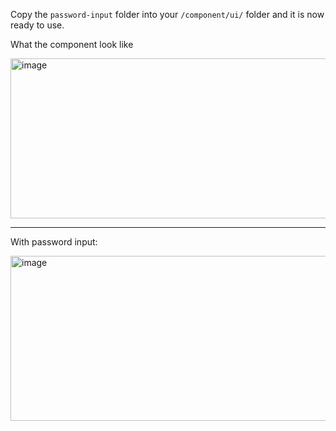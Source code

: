Copy the `password-input` folder into your `/component/ui/` folder and it is now ready to use.

What the component look like

<img width="603" height="256" alt="image" src="https://github.com/user-attachments/assets/50b60fa1-1c88-4514-82d3-8c697c8c916d" />

<hr/>

With password input:

<img width="630" height="264" alt="image" src="https://github.com/user-attachments/assets/9ee47cda-147d-47d3-a6ea-20ca9a099fba" />
